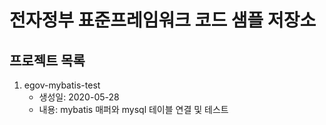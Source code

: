 # 전자정부 표준프레임워크 코드 샘플 저장소

## 프로젝트 목록
1. egov-mybatis-test
   - 생성일: 2020-05-28
   - 내용: mybatis 매퍼와 mysql 테이블 연결 및 테스트